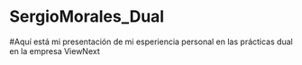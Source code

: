 # SergioMorales_Dual

#Aquí está mi presentación de mi esperiencia personal en las prácticas dual en la empresa ViewNext
